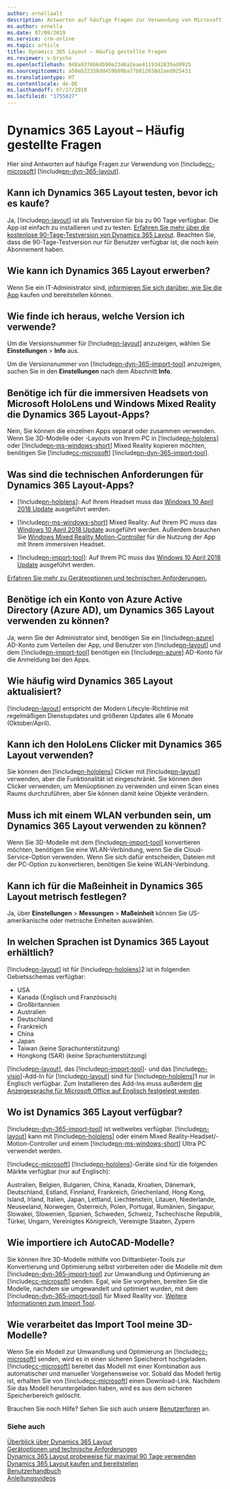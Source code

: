 ```yaml
---
author: ornellaalt
description: Antworten auf häufige Fragen zur Verwendung von Microsoft Dynamics 365 Layout
ms.author: ornella
ms.date: 07/09/2019
ms.service: crm-online
ms.topic: article
title: Dynamics 365 Layout – Häufig gestellte Fragen
ms.reviewer: v-brycho
ms.openlocfilehash: 048a9376b6db90e2346a2eae4119342835ad0925
ms.sourcegitcommit: a50eb22358dd459b09ba77b812658d2aed925431
ms.translationtype: HT
ms.contentlocale: de-DE
ms.lasthandoff: 07/17/2019
ms.locfileid: "1755827"
---
```

# <a name="dynamics-365-layout-faq"></a>Dynamics 365 Layout – Häufig gestellte Fragen

Hier sind Antworten auf häufige Fragen zur Verwendung von [!include[cc-microsoft](../includes/cc-microsoft.md)] [!include[pn-dyn-365-layout](../includes/pn-dyn-365-layout.md)].

## <a name="can-i-try-dynamics-365-layout-before-buying-it"></a>Kann ich Dynamics 365 Layout testen, bevor ich es kaufe?

Ja, [!include[pn-layout](../includes/pn-layout.md)] ist als Testversion für bis zu 90 Tage verfügbar. Die App ist einfach zu installieren und zu testen. [Erfahren Sie mehr über die kostenlose 90-Tage-Testversion von Dynamics 365 Layout](try-layout-free.md). Beachten Sie, dass die 90-Tage-Testversion nur für Benutzer verfügbar ist, die noch kein Abonnement haben. 

## <a name="how-do-i-buy-dynamics-365-layout"></a>Wie kann ich Dynamics 365 Layout erwerben?  

Wenn Sie ein IT-Administrator sind, [informieren Sie sich darüber, wie Sie die App](buy-and-deploy-layout.md) kaufen und bereitstellen können. 

## <a name="how-can-i-tell-which-version-im-using"></a>Wie finde ich heraus, welche Version ich verwende?


Um die Versionsnummer für [!include[pn-layout](../includes/pn-layout.md)] anzuzeigen, wählen Sie **Einstellungen** > **Info** aus.

Um die Versionsnummer von [!include[pn-dyn-365-import-tool](../includes/pn-dyn-365-import-tool.md)] anzuzeigen, suchen Sie in den **Einstellungen** nach dem Abschnitt **Info**.

## <a name="do-i-need-the-dynamics-365-layout-apps-for-both-microsoft-hololens-and-windows-mixed-reality-immersive-headsets"></a>Benötige ich für die immersiven Headsets von Microsoft HoloLens und Windows Mixed Reality die Dynamics 365 Layout-Apps?

Nein, Sie können die einzelnen Apps separat oder zusammen verwenden. Wenn Sie 3D-Modelle oder -Layouts von Ihrem PC in [!include[pn-hololens](../includes/pn-hololens.md)] oder [!include[pn-ms-windows-short](../includes/pn-ms-windows-short.md)] Mixed Reality kopieren möchten, benötigen Sie [!include[cc-microsoft](../includes/cc-microsoft.md)] [!include[pn-dyn-365-import-tool](../includes/pn-dyn-365-import-tool.md)].


## <a name="what-are-the-technical-requirements-for-running-the-dynamics-365-layout-apps"></a>Was sind die technischen Anforderungen für Dynamics 365 Layout-Apps?

-   [!include[pn-hololens](../includes/pn-hololens.md)]: Auf Ihrem Headset muss das [Windows 10 April 2018 Update](https://support.microsoft.com/en-us/help/12643) ausgeführt werden. 

-   [!include[pn-ms-windows-short](../includes/pn-ms-windows-short.md)] Mixed Reality: Auf Ihrem PC muss das [Windows 10 April 2018 Update](https://support.microsoft.com/en-us/help/4028685) ausgeführt werden. Außerdem brauchen Sie [Windows Mixed Reality Motion-Controller](https://support.microsoft.com/en-us/help/4040517) für die Nutzung der App mit Ihrem immersiven Headset.

-   [!include[pn-import-tool](../includes/pn-import-tool.md)]: Auf Ihrem PC muss das [Windows 10 April 2018 Update](https://support.microsoft.com/en-us/help/4028685) ausgeführt werden.

[Erfahren Sie mehr zu Geräteoptionen und technischen Anforderungen.](requirements.md)

## <a name="do-i-need-an-azure-active-directory-azure-ad-account-to-use-dynamics-365-layout"></a>Benötige ich ein Konto von Azure Active Directory (Azure AD), um Dynamics 365 Layout verwenden zu können?

Ja, wenn Sie der Administrator sind, benötigen Sie ein [!include[pn-azure](../includes/pn-azure.md)] AD-Konto zum Verteilen der App, und Benutzer von [!include[pn-layout](../includes/pn-layout.md)] und dem [!include[pn-import-tool](../includes/pn-import-tool.md)] benötigen ein [!include[pn-azure](../includes/pn-azure.md)] AD-Konto für die Anmeldung bei den Apps.

## <a name="how-often-is-dynamics-365-layout-updated"></a>Wie häufig wird Dynamics 365 Layout aktualisiert?

[!include[pn-layout](../includes/pn-layout.md)] entspricht der Modern Lifecyle-Richtlinie mit regelmäßigen Dienstupdates und größeren Updates alle 6 Monate (Oktober/April). 


## <a name="can-i-use-the-hololens-clicker-with-dynamics-365-layout"></a>Kann ich den HoloLens Clicker mit Dynamics 365 Layout verwenden?

Sie können den [!include[pn-hololens](../includes/pn-hololens.md)] Clicker mit [!include[pn-layout](../includes/pn-layout.md)] verwenden, aber die Funktionalität ist eingeschränkt. Sie können den Clicker verwenden, um Menüoptionen zu verwenden und einen Scan eines Raums durchzuführen, aber Sie können damit keine Objekte verändern.

## <a name="do-i-need-to-be-connected-to-wi-fi-to-use-dynamics-365-layout"></a>Muss ich mit einem WLAN verbunden sein, um Dynamics 365 Layout verwenden zu können?

Wenn Sie 3D-Modelle mit dem [!include[pn-import-tool](../includes/pn-import-tool.md)] konvertieren möchten, benötigen Sie eine WLAN-Verbindung, wenn Sie die Cloud-Service-Option verwenden. Wenn Sie sich dafür entscheiden, Dateien mit der PC-Option zu konvertieren, benötigen Sie keine WLAN-Verbindung.

## <a name="can-i-change-the-unit-of-measure-in-dynamics-365-layout-to-metric"></a>Kann ich für die Maßeinheit in Dynamics 365 Layout metrisch festlegen?

Ja, über **Einstellungen** \> **Messungen** \> **Maßeinheit** können Sie US-amerikanische oder metrische Einheiten auswählen.

## <a name="what-languages-is-dynamics-365-layout-available-in"></a>In welchen Sprachen ist Dynamics 365 Layout erhältlich?

[!include[pn-layout](../includes/pn-layout.md)] ist für [!include[pn-hololens](../includes/pn-hololens.md)]2 ist in folgenden Gebietsschemas verfügbar:

- USA
- Kanada (Englisch und Französisch)
- Großbritannien
- Australien
- Deutschland
- Frankreich
- China
- Japan
- Taiwan (keine Sprachunterstützung)
- Hongkong (SAR) (keine Sprachunterstützung)

[!include[pn-layout](../includes/pn-layout.md)], das [!include[pn-import-tool](../includes/pn-import-tool.md)]- und das [!include[pn-visio](../includes/pn-visio.md)]-Add-In für [!include[pn-layout](../includes/pn-layout.md)] sind für [!include[pn-hololens](../includes/pn-hololens.md)]1 nur in Englisch verfügbar. Zum Installieren des Add-Ins muss außerdem [die Anzeigesprache für Microsoft Office auf Englisch festgelegt werden](https://support.office.com/article/add-an-editing-language-or-set-language-preferences-in-office-663d9d94-ca99-4a0d-973e-7c4a6b8a827d).

## <a name="where-is-dynamics-365-layout-available"></a>Wo ist Dynamics 365 Layout verfügbar?

[!include[pn-dyn-365-import-tool](../includes/pn-dyn-365-import-tool.md)] ist weltweites verfügbar. [!include[pn-layout](../includes/pn-layout.md)] kann mit [!include[pn-hololens](../includes/pn-hololens.md)] oder einem Mixed Reality-Headset/-Motion-Controller und einem [!include[pn-ms-windows-short](../includes/pn-ms-windows-short.md)] Ultra PC verwendet werden.

[!include[cc-microsoft](../includes/cc-microsoft.md)] [!include[pn-hololens](../includes/pn-hololens.md)]-Geräte sind für die folgenden Märkte verfügbar (nur auf Englisch):

Australien, Belgien, Bulgarien, China, Kanada, Kroatien, Dänemark, Deutschland, Estland, Finnland, Frankreich, Griechenland, Hong Kong, Island, Irland, Italien, Japan, Lettland, Liechtenstein, Litauen, Niederlande, Neuseeland, Norwegen, Österreich, Polen, Portugal, Rumänien, Singapur, Slowakei, Slowenien, Spanien, Schweden, Schweiz, Tschechische Republik, Türkei, Ungarn, Vereinigtes Königreich, Vereinigte Staaten, Zypern

## <a name="how-do-i-import-autocad-models"></a>Wie importiere ich AutoCAD-Modelle?


Sie können Ihre 3D-Modelle mithilfe von Drittanbieter-Tools zur Konvertierung und Optimierung selbst vorbereiten oder die Modelle mit dem [!include[pn-dyn-365-import-tool](../includes/pn-dyn-365-import-tool.md)] zur Umwandlung und Optimierung an [!include[cc-microsoft](../includes/cc-microsoft.md)] senden. Egal, wie Sie vorgehen, bereiten Sie die Modelle, nachdem sie umgewandelt und optimiert wurden, mit dem [!include[pn-dyn-365-import-tool](../includes/pn-dyn-365-import-tool.md)] für Mixed Reality vor. [Weitere Informationen zum Import Tool](https://docs.microsoft.com/en-us/dynamics365/mixed-reality/import-tool).

## <a name="how-does-the-import-tool-process-my-3d-models"></a>Wie verarbeitet das Import Tool meine 3D-Modelle?

Wenn Sie ein Modell zur Umwandlung und Optimierung an [!include[cc-microsoft](../includes/cc-microsoft.md)] senden, wird es in einen sicheren Speicherort hochgeladen. [!include[cc-microsoft](../includes/cc-microsoft.md)] bereitet das Modell mit einer Kombination aus automatischer und manueller Vorgehensweise vor. Sobald das Modell fertig ist, erhalten Sie von [!include[cc-microsoft](../includes/cc-microsoft.md)] einen Download-Link. Nachdem Sie das Modell heruntergeladen haben, wird es aus dem sicheren Speicherbereich gelöscht.


Brauchen Sie noch Hilfe? Sehen Sie sich auch unsere [Benutzerforen](https://community.dynamics.com/365/layout) an.

### <a name="see-also"></a>Siehe auch
[Überblick über Dynamics 365 Layout](index.md)<br/>
[Gerätoptionen und technische Anforderungen](requirements.md)<br/>
[Dynamics 365 Layout probeweise für maximal 90 Tage verwenden](try-layout-free.md)<br/>
[Dynamics 365 Layout kaufen und bereitstellen](buy-and-deploy-layout.md)<br/>
[Benutzerhandbuch](user-guide.md)<br/>
[Anleitungsvideos](videos.md)<br/>

